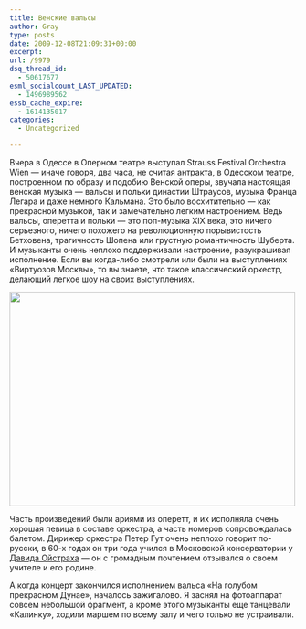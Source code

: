```yaml
---
title: Венские вальсы
author: Gray
type: posts
date: 2009-12-08T21:09:31+00:00
excerpt:
url: /9979
dsq_thread_id:
  - 50617677
esml_socialcount_LAST_UPDATED:
  - 1496989562
essb_cache_expire:
  - 1614135017
categories:
  - Uncategorized

---
```








Вчера в Одессе в Оперном театре выступал Strauss Festival Orchestra Wien &#8212; иначе говоря, два часа, не считая антракта, в Одесском театре, построенном по образу и подобию Венской оперы, звучала настоящая венская музыка &#8212; вальсы и польки династии Штраусов, музыка Франца Легара и даже немного Кальмана. Это было восхитительно &#8212; как прекрасной музыкой, так и замечательно легким настроением. Ведь вальсы, оперетта и польки &#8212; это поп-музыка XIX века, это ничего серьезного, ничего похожего на революционную порывистость Бетховена, трагичность Шопена или грустную романтичность Шуберта. И музыканты очень неплохо поддерживали настроение, разукрашивая исполнение. Если вы когда-либо смотрели или были на выступлениях &#171;Виртуозов Москвы&#187;, то вы знаете, что такое классический оркестр, делающий легкое шоу на своих выступлениях.

[<img src="https://i0.wp.com/img-fotki.yandex.ru/get/3906/gray7400.7b/0_3a8a2_86f58bb9_L.jpg?resize=500%2C375" width="500" height="375" title="" alt="" border="0" data-recalc-dims="1" />][1]

Часть произведений были ариями из оперетт, и их исполняла очень хорошая певица в составе оркестра, а часть номеров сопровождалась балетом. Дирижер оркестра Петер Гут очень неплохо говорит по-русски, в 60-х годах он три года учился в Московской консерватории у <a href="http://slovari.yandex.ru/dict/rges/article/rg2/rg2-2324.htm" target="_blank">Давида Ойстраха</a> &#8212; он с громадным почтением отзывался о своем учителе и его родине.

А когда концерт закончился исполнением вальса &#171;На голубом прекрасном Дунае&#187;, началось зажигалово. Я заснял на фотоаппарат совсем небольшой фрагмент, а кроме этого музыканты еще танцевали &#171;Калинку&#187;, ходили маршем по всему залу и чего только не устраивали.

 [1]: http://fotki.yandex.ru/users/gray7400/view/239778/